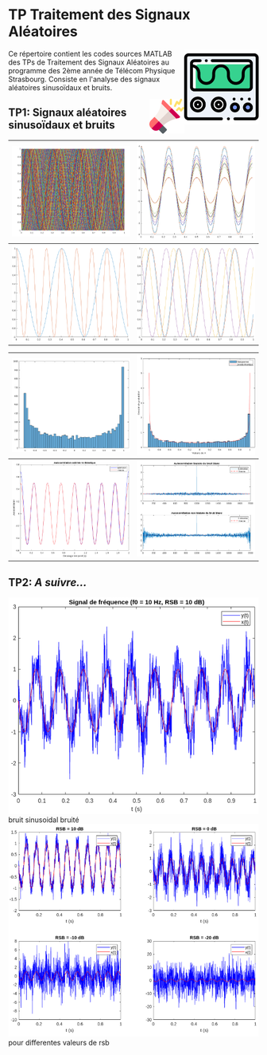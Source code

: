# **TP Traitement des Signaux Aléatoires**

<!-- markdownlint-disable MD033 -->
<img src="image/readme/1700847690924.png" alt="1700847690924" width=150 align="right">

Ce répertoire contient les codes sources MATLAB des TPs de Traitement des Signaux Aléatoires au programme des 2ème année de Télécom Physique Strasbourg.
Consiste en l'analyse des signaux aléatoires sinusoïdaux et bruits.

<img src="image/readme/1700847794823.png" alt="1700847810842" width=70 align="right">

## **TP1: Signaux aléatoires sinusoïdaux et bruits**

|<img src="image/readme/1700764171543.png" alt="1700764171543" width=250>|<img src="image/readme/1700764229621.png" alt="1700764229621" width=250>|
|:---:|:---:|
|<img src="image/readme/1700764392931.png" alt="1700764392931" width=250>|<img src="image/readme/1700764427366.png" alt="1700764427366" width=250>|

|<img src="image/readme/1700764645138.png" alt="1700764645138" width=250>|<img src="image/readme/1700765245540.png" alt="1700765245540" width=250>|
|:---:|:---:|
|<img src="image/readme/1700766897322.png" alt="1700766897322" width=250>|<img src="image/readme/1700768152722.png" alt="1700768152722" width=250>|

## **TP2: _A suivre..._**

![1700859736098](image/readme/1700859736098.png) bruit sinusoidal bruité
![1700860403085](image/readme/1700860403085.png) pour differentes valeurs de rsb
